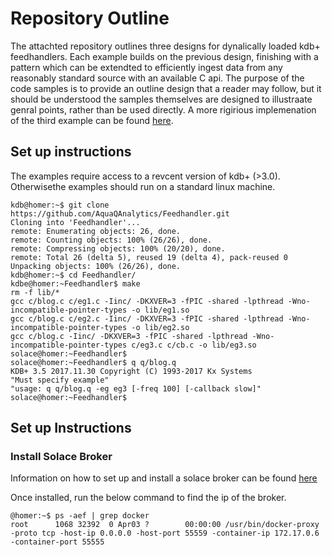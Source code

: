 # Repository Outline

The attachted repository outlines three designs for dynalically loaded kdb+ feedhandlers. Each example builds on the previous design, finishing with a pattern which can be extendted to efficiently ingest data from any reasonably standard source with an available C api. 
The purpose of the code samples is to provide an outline design that a reader may follow, but it should be understood the samples themselves are designed to illustraate genral points, rather than be used directly. A more rigirious implemenation of the third example can be found [here](https://github.com/AquaQAnalytics/TorQ-Solace/).  

## Set up instructions

The examples require access to a revcent version of kdb+ (>3.0). Otherwisethe examples should run on a standard linux machine. 
```
kdb@homer:~$ git clone https://github.com/AquaQAnalytics/Feedhandler.git
Cloning into 'Feedhandler'...
remote: Enumerating objects: 26, done.
remote: Counting objects: 100% (26/26), done.
remote: Compressing objects: 100% (20/20), done.
remote: Total 26 (delta 5), reused 19 (delta 4), pack-reused 0
Unpacking objects: 100% (26/26), done.
kdb@homer:~$ cd Feedhandler/
kdbe@homer:~Feedhandler$ make
rm -f lib/*
gcc c/blog.c c/eg1.c -Iinc/ -DKXVER=3 -fPIC -shared -lpthread -Wno-incompatible-pointer-types -o lib/eg1.so
gcc c/blog.c c/eg2.c -Iinc/ -DKXVER=3 -fPIC -shared -lpthread -Wno-incompatible-pointer-types -o lib/eg2.so
gcc c/blog.c -Iinc/ -DKXVER=3 -fPIC -shared -lpthread -Wno-incompatible-pointer-types c/eg3.c c/cb.c -o lib/eg3.so
solace@homer:~Feedhandler$
solace@homer:~Feedhandler$ q q/blog.q
KDB+ 3.5 2017.11.30 Copyright (C) 1993-2017 Kx Systems
"Must specify example"
"usage: q q/blog.q -eg eg3 [-freq 100] [-callback slow]"
solace@homer:~Feedhandler$
```

## Set up Instructions

### Install Solace Broker

Information on how to set up and install a solace broker can be found [here](https://docs.solace.com/Solace-SW-Broker-Set-Up/Docker-Containers/Set-Up-Single-Linux-Container.htm)

Once installed, run the below command to find the ip of the broker.
```
@homer:~$ ps -aef | grep docker
root      1068 32392  0 Apr03 ?        00:00:00 /usr/bin/docker-proxy -proto tcp -host-ip 0.0.0.0 -host-port 55559 -container-ip 172.17.0.6 -container-port 55555
```
